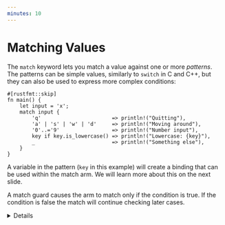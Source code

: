 ```yaml
---
minutes: 10
---
```


# Matching Values

The `match` keyword lets you match a value against one or more _patterns_. The
patterns can be simple values, similarly to `switch` in C and C++, but they can
also be used to express more complex conditions:

```rust,editable
#[rustfmt::skip]
fn main() {
    let input = 'x';
    match input {
        'q'                       => println!("Quitting"),
        'a' | 's' | 'w' | 'd'     => println!("Moving around"),
        '0'..='9'                 => println!("Number input"),
        key if key.is_lowercase() => println!("Lowercase: {key}"),
        _                         => println!("Something else"),
    }
}
```

A variable in the pattern (`key` in this example) will create a binding that can
be used within the match arm. We will learn more about this on the next slide.

A match guard causes the arm to match only if the condition is true. If the
condition is false the match will continue checking later cases.

<details>

Key Points:

- You might point out how some specific characters are being used when in a
  pattern
  - `|` as an `or`
  - `..` can expand as much as it needs to be
  - `1..=5` represents an inclusive range
  - `_` is a wild card

- Match guards as a separate syntax feature are important and necessary when we
  wish to concisely express more complex ideas than patterns alone would allow.
- Match guards are different from `if` expressions after the `=>`. An
  `if` expression is evaluated after the
  match arm is selected. Failing the `if` condition inside of that block won't
  result in other arms of the original `match` expression being considered. In
  the following example, the wild card pattern is not matched after the `if`
  condition for `input == 'y'` fails.

```rust,editable
#[rustfmt::skip]
fn main() {
    let input = 'x';
    match input {
        'q'                       => println!("Quitting"),
        'a' | 's' | 'w' | 'd'     => println!("Moving around"),
        '0'..='9'                 => println!("Number input"),
        key if key.is_lowercase() => {
            if input == 'y' {
                println!("Lowercase: {key}")
            }
        },
        _                         => println!("Something else"),
    }
}
```

- The condition defined in the guard applies to every expression in a pattern
  with an `|`.
- Note that you can't use an existing variable as the condition in a match arm,
  as it will instead be interpreted as a variable name pattern, which creates a
  new variable that will shadow the existing one. For example:
  ```rust
  let expected = 5;
  match 123 {
      expected => println!("Expected value is 5, actual is {expected}"),
      _ => println!("Value was something else"),
  }
  ```
  Here we're trying to match on the number 123, where we want the first case to
  check if the value is 5. The naive expectation is that the first case won't
  match because the value isn't 5, but instead this is interpreted as a variable
  pattern which always matches, meaning the first branch will always be taken.
  If a constant is used instead this will then work as expected.

# More To Explore

- Another piece of pattern syntax you can show students is the `@` syntax which
  binds a part of a pattern to a variable. For example:

  ```rust
  let opt = Some(123);
  match opt {
      outer @ Some(inner) => {
          println!("outer: {outer:?}, inner: {inner}");
      }
      None => {}
  }
  ```

  In this example `inner` has the value 123 which it pulled from the `Option`
  via destructuring, `outer` captures the entire `Some(inner)` expression, so it
  contains the full `Option::Some(123)`. This is rarely used but can be useful
  in more complex patterns.

</details>
